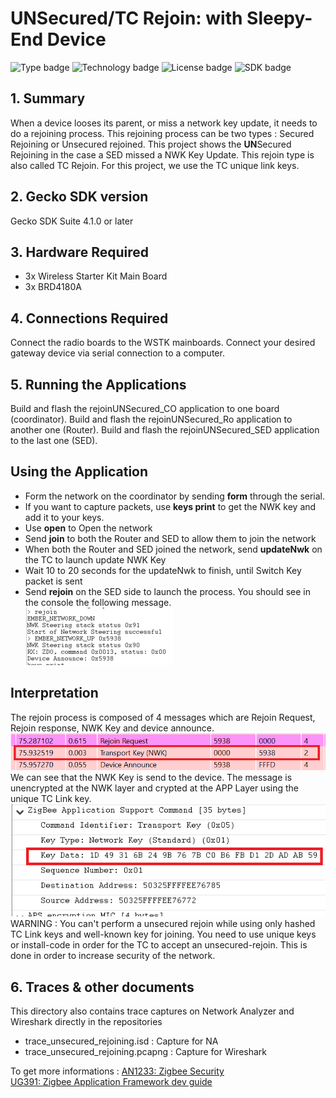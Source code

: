 # UNSecured/TC Rejoin:  with Sleepy-End Device
![Type badge](https://img.shields.io/badge/Type-Virtual%20application-green)
![Technology badge](https://img.shields.io/badge/Technology-Zigbee-green)
![License badge](https://img.shields.io/badge/License-Zlib-green)
![SDK badge](https://img.shields.io/badge/SDK-v4.1.0-green)

## 1. Summary
When a device looses its parent, or miss a network key update, it needs to do a rejoining process. This rejoining process can be two types : Secured Rejoining or Unsecured rejoined.
This project shows the **UN**Secured Rejoining in the case a SED missed a NWK Key Update.
This rejoin type is also called TC Rejoin.
For this project, we use the TC unique link keys.

## 2. Gecko SDK version
Gecko SDK Suite 4.1.0 or later
## 3. Hardware Required
* 3x Wireless Starter Kit Main Board 
* 3x BRD4180A
## 4. Connections Required
Connect the radio boards to the WSTK mainboards. Connect your desired gateway device via serial connection to a computer. 

## 5. Running the Applications
Build and flash the rejoinUNSecured_CO application to one board (coordinator).
Build and flash the rejoinUNSecured_Ro application to another one (Router).
Build and flash the rejoinUNSecured_SED application to the last one (SED).

## Using the Application
* Form the network on the coordinator by sending **form** through the serial.
* If you want to capture packets, use **keys print** to get the NWK key and add it to your keys.
* Use **open** to Open the network
* Send **join** to both the Router and SED to allow them to join the network
* When both the Router and SED joined the network, send **updateNwk** on the TC to launch update NWK Key
* Wait 10 to 20 seconds for the updateNwk to finish, until Switch Key packet is sent
* Send **rejoin** on the SED side to launch the process. You should see in the console the following message.\
![alt text](doc/networkRejoinConsole.PNG "Unsecured Rejoin successful output")
## Interpretation
The rejoin process is composed of 4 messages which are Rejoin Request, Rejoin response, NWK Key and device announce.\
![alt text](doc/unsecuredTraceRejoin.PNG "Unsecured Rejoin Capture")\
We can see that the NWK Key is send to the device. The message is unencrypted at the NWK layer and
crypted at the APP Layer using the unique TC Link key.\
![alt text](doc/nwkKeySend.PNG "Network Key Exchange")\
WARNING : You can't perform a unsecured rejoin while using only hashed TC Link keys and well-known key for joining. You need to use unique keys or install-code in order for the TC to accept an 
unsecured-rejoin. This is done in order to increase security of the network.

## 6. Traces & other documents
This directory also contains trace captures on Network Analyzer and Wireshark directly in the repositories
* trace_unsecured_rejoining.isd : Capture for NA
* trace_unsecured_rejoining.pcapng : Capture for Wireshark   

To get more informations : [AN1233: Zigbee Security](https://www.silabs.com/documents/public/application-notes/an1233-zigbee-security.pdf)\
[UG391: Zigbee Application Framework dev guide](https://www.silabs.com/documents/public/user-guides/ug391-zigbee-app-framework-dev-guide.pdf)